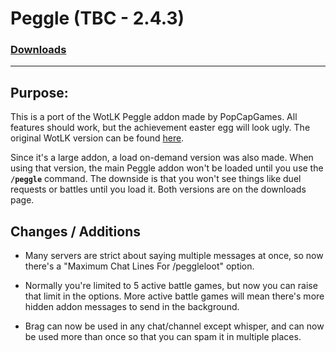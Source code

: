# Peggle (TBC - 2.4.3)

### [Downloads](https://github.com/Shanghi/PeggleTBC/releases)

***

## Purpose:
This is a port of the WotLK Peggle addon made by PopCapGames. All features should work, but the achievement easter egg will look ugly. The original WotLK version can be found [here](https://www.wowinterface.com/downloads/info13195-PeggleAdd-onforWoW.html).

Since it's a large addon, a load on-demand version was also made. When using that version, the main Peggle addon won't be loaded until you use the **`/peggle`** command. The downside is that you won't see things like duel requests or battles until you load it. Both versions are on the downloads page.

## Changes / Additions
* Many servers are strict about saying multiple messages at once, so now there's a "Maximum Chat Lines For /peggleloot" option.

* Normally you're limited to 5 active battle games, but now you can raise that limit in the options. More active battle games will mean there's more hidden addon messages to send in the background.

* Brag can now be used in any chat/channel except whisper, and can now be used more than once so that you can spam it in multiple places.
